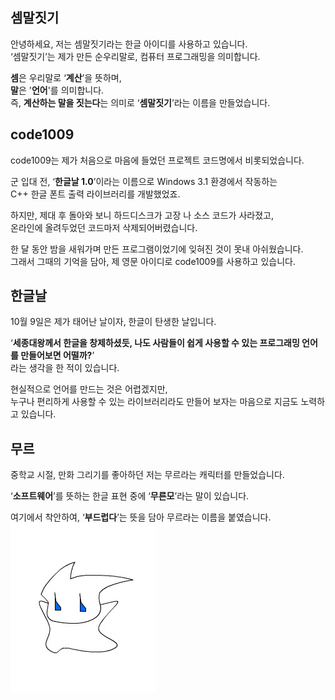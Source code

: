 ﻿## 셈말짓기
안녕하세요, 저는 셈말짓기라는 한글 아이디를 사용하고 있습니다.  
‘셈말짓기’는 제가 만든 순우리말로, 컴퓨터 프로그래밍을 의미합니다.  
  
**셈**은 우리말로 ‘**계산**’을 뜻하며,  
**말**은 '**언어**'를 의미합니다.  
즉, **계산하는 말을 짓는다**는 의미로 ‘**셈말짓기**’라는 이름을 만들었습니다.  


## code1009
code1009는 제가 처음으로 마음에 들었던 프로젝트 코드명에서 비롯되었습니다.  
  
군 입대 전, ‘**한글날 1.0**’이라는 이름으로 Windows 3.1 환경에서 작동하는  
C++ 한글 폰트 출력 라이브러리를 개발했었죠.  
  
하지만, 제대 후 돌아와 보니 하드디스크가 고장 나 소스 코드가 사라졌고,  
온라인에 올려두었던 코드마저 삭제되어버렸습니다.  

한 달 동안 밤을 새워가며 만든 프로그램이었기에 잊혀진 것이 못내 아쉬웠습니다.  
그래서 그때의 기억을 담아, 제 영문 아이디로 code1009를 사용하고 있습니다.  


## 한글날
10월 9일은 제가 태어난 날이자, 한글이 탄생한 날입니다.  
  
‘**세종대왕께서 한글을 창제하셨듯, 나도 사람들이 쉽게 사용할 수 있는 프로그래밍 언어를 만들어보면 어떨까?**’  
라는 생각을 한 적이 있습니다.  
  
현실적으로 언어를 만드는 것은 어렵겠지만,  
누구나 편리하게 사용할 수 있는 라이브러리라도 만들어 보자는 마음으로 지금도 노력하고 있습니다.  


## 무르
중학교 시절, 만화 그리기를 좋아하던 저는 무르라는 캐릭터를 만들었습니다.  

‘**소프트웨어**’를 뜻하는 한글 표현 중에 ‘**무른모**’라는 말이 있습니다.  
  
여기에서 착안하여, ‘**부드럽다**’는 뜻을 담아 무르라는 이름을 붙였습니다.  
![intro-moo_roo.jpg](intro-moo_roo.jpg)
